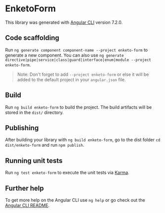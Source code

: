 # EnketoForm

This library was generated with [Angular CLI](https://github.com/angular/angular-cli) version 7.2.0.

## Code scaffolding

Run `ng generate component component-name --project enketo-form` to generate a new component. You can also use `ng generate directive|pipe|service|class|guard|interface|enum|module --project enketo-form`.
> Note: Don't forget to add `--project enketo-form` or else it will be added to the default project in your `angular.json` file. 

## Build

Run `ng build enketo-form` to build the project. The build artifacts will be stored in the `dist/` directory.

## Publishing

After building your library with `ng build enketo-form`, go to the dist folder `cd dist/enketo-form` and run `npm publish`.

## Running unit tests

Run `ng test enketo-form` to execute the unit tests via [Karma](https://karma-runner.github.io).

## Further help

To get more help on the Angular CLI use `ng help` or go check out the [Angular CLI README](https://github.com/angular/angular-cli/blob/master/README.md).
